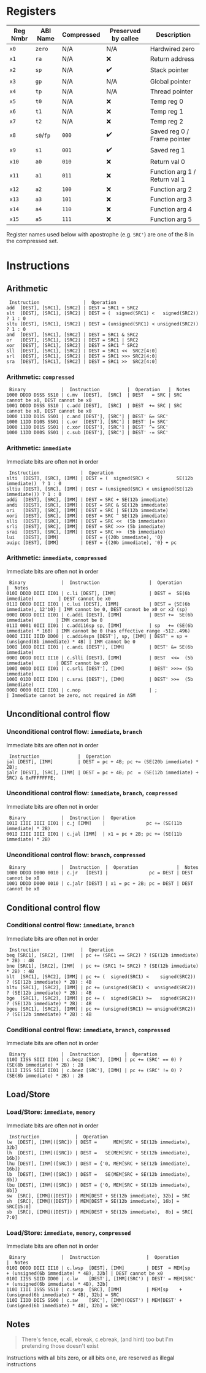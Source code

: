 # Registers
| Reg Nmbr | ABI Name | Compressed | Preserved by callee | Description |
|----------|----------|------------|---------------------|-------------|
|   `x0`   |  `zero`  |     N/A    |         N/A         | Hardwired zero
|   `x1`   |   `ra`   |     N/A    |         :x:         | Return address
|   `x2`   |   `sp`   |     N/A    | :heavy_check_mark:  | Stack pointer
|   `x3`   |   `gp`   |     N/A    |         N/A         | Global pointer
|   `x4`   |   `tp`   |     N/A    |         N/A         | Thread pointer
|   `x5`   |   `t0`   |     N/A    |         :x:         | Temp reg 0
|   `x6`   |   `t1`   |     N/A    |         :x:         | Temp reg 1
|   `x7`   |   `t2`   |     N/A    |         :x:         | Temp reg 2
|   `x8`   | `s0`/`fp`|    `000`   | :heavy_check_mark:  | Saved reg 0 / Frame pointer
|   `x9`   |   `s1`   |    `001`   | :heavy_check_mark:  | Saved reg 1
|   `x10`  |   `a0`   |    `010`   |         :x:         | Return val 0
|   `x11`  |   `a1`   |    `011`   |         :x:         | Function arg 1 / Return val 1
|   `x12`  |   `a2`   |    `100`   |         :x:         | Function arg 2
|   `x13`  |   `a3`   |    `101`   |         :x:         | Function arg 3
|   `x14`  |   `a4`   |    `110`   |         :x:         | Function arg 4
|   `x15`  |   `a5`   |    `111`   |         :x:         | Function arg 5

Register names used below with apostrophe (e.g. `SRC'`) are one of the 8 in the compressed set.

# Instructions
## Arithmetic
```
 Instruction                |  Operation
add  [DEST], [SRC1], [SRC2] | DEST = SRC1 + SRC2
slt  [DEST], [SRC1], [SRC2] | DEST = (  signed(SRC1) <   signed(SRC2)) ? 1 : 0
sltu [DEST], [SRC1], [SRC2] | DEST = (unsigned(SRC1) < unsigned(SRC2)) ? 1 : 0
and  [DEST], [SRC1], [SRC2] | DEST = SRC1 & SRC2
or   [DEST], [SRC1], [SRC2] | DEST = SRC1 | SRC2
xor  [DEST], [SRC1], [SRC2] | DEST = SRC1 ^ SRC2
sll  [DEST], [SRC1], [SRC2] | DEST = SRC1 <<  SRC2[4:0]
srl  [DEST], [SRC1], [SRC2] | DEST = SRC1 >>> SRC2[4:0]
sra  [DEST], [SRC1], [SRC2] | DEST = SRC1 >>  SRC2[4:0]
```

### Arithmetic: `compressed`
```
 Binary             |  Instruction          |  Operation   |  Notes
1000 DDDD DSSS SS10 | c.mv  [DEST],  [SRC]  | DEST   = SRC | SRC cannot be x0, DEST cannot be x0
1001 DDDD DSSS SS10 | c.add [DEST],  [SRC]  | DEST  += SRC | SRC cannot be x0, DEST cannot be x0
1000 11DD D11S SS01 | c.and [DEST'], [SRC'] | DEST' &= SRC'
1000 11DD D10S SS01 | c.or  [DEST'], [SRC'] | DEST' |= SRC'
1000 11DD D01S SS01 | c.xor [DEST'], [SRC'] | DEST' ^= SRC'
1000 11DD D00S SS01 | c.sub [DEST'], [SRC'] | DEST' -= SRC'
```

### Arithmetic: `immediate`
Immediate bits are often not in order
```
 Instruction               |  Operation
slti  [DEST], [SRC], [IMM] | DEST = (  signed(SRC) <          SE(12b immediate))  ? 1 : 0
sltiu [DEST], [SRC], [IMM] | DEST = (unsigned(SRC) < unsigned(SE(12b immediate))) ? 1 : 0
addi  [DEST], [SRC], [IMM] | DEST = SRC + SE(12b immediate)
andi  [DEST], [SRC], [IMM] | DEST = SRC & SE(12b immediate)
ori   [DEST], [SRC], [IMM] | DEST = SRC | SE(12b immediate)
xori  [DEST], [SRC], [IMM] | DEST = SRC ^ SE(12b immediate)
slli  [DEST], [SRC], [IMM] | DEST = SRC <<  (5b immediate)
srli  [DEST], [SRC], [IMM] | DEST = SRC >>> (5b immediate)
srai  [DEST], [SRC], [IMM] | DEST = SRC >>  (5b immediate)
lui   [DEST], [IMM]        | DEST = {(20b immediate), '0}
auipc [DEST], [IMM]        | DEST = {(20b immediate), '0} + pc
```

### Arithmetic: `immediate`, `compressed`
Immediate bits are often not in order
```
 Binary             |  Instruction                  |  Operation                       |  Notes
010I DDDD DIII II01 | c.li [DEST], [IMM]            | DEST =  SE(6b immediate)         | DEST cannot be x0
011I DDDD DIII II01 | c.lui [DEST], [IMM]           | DEST = {SE(6b immediate), 12'b0} | IMM cannot be 0, DEST cannot be x0 or x2 (sp)
000I DDDD DIII II01 | c.addi [DEST], [IMM]          | DEST +=  SE(6b immediate)        | IMM cannot be 0
011I 0001 0III II01 | c.addi16sp sp, [IMM]          | sp   += (SE(6b immediate) * 16B) | IMM cannot be 0 (has effective range -512..496)
000I IIII IIID DD00 | c.addi4spn [DEST'], sp, [IMM] | DEST' = sp + (unsigned(8b immediate) * 4B) | IMM cannot be 0
100I 10DD DIII II01 | c.andi [DEST'], [IMM]         | DEST' &= SE(6b immediate)
000I DDDD DIII II10 | c.slli [DEST], [IMM]          | DEST  <<=  (5b immediate)        | DEST cannot be x0
100I 00DD DIII II01 | c.srli [DEST'], [IMM]         | DEST' >>>= (5b immediate)
100I 01DD DIII II01 | c.srai [DEST'], [IMM]         | DEST' >>=  (5b immediate)
000I 0000 0III II01 | c.nop                         | ;                                | Immediate cannot be zero, not required in ASM
```

## Unconditional control flow
### Unconditional control flow: `immediate`, `branch`
Immediate bits are often not in order
```
 Instruction              |  Operation
jal [DEST], [IMM]         | DEST = pc + 4B; pc += (SE(20b immediate) * 2B);
jalr [DEST], [SRC], [IMM] | DEST = pc + 4B; pc  = (SE(12b immediate) + SRC) & 0xFFFFFFFE;
```

### Unconditional control flow: `immediate`, `branch`, `compressed`
Immediate bits are often not in order
```
 Binary             |  Instruction |  Operation
101I IIII IIII II01 | c.j [IMM]    |               pc += (SE(11b immediate) * 2B)
001I IIII IIII II01 | c.jal [IMM]  | x1 = pc + 2B; pc += (SE(11b immediate) * 2B)
```

### Unconditional control flow: `branch`, `compressed`
```
 Binary             |  Instruction  |  Operation              |  Notes
1000 DDDD D000 0010 | c.jr   [DEST] |               pc = DEST | DEST cannot be x0
1001 DDDD D000 0010 | c.jalr [DEST] | x1 = pc + 2B; pc = DEST | DEST cannot be x0
```

## Conditional control flow
### Conditional control flow: `immediate`, `branch`
Immediate bits are often not in order
```
 Instruction               |  Operation
beq [SRC1], [SRC2], [IMM]  | pc += (SRC1 == SRC2) ? (SE(12b immediate) * 2B) : 4B
bne [SRC1], [SRC2], [IMM]  | pc += (SRC1 != SRC2) ? (SE(12b immediate) * 2B) : 4B
blt  [SRC1], [SRC2], [IMM] | pc += (  signed(SRC1) <    signed(SRC2)) ? (SE(12b immediate) * 2B) : 4B
bltu [SRC1], [SRC2], [IMM] | pc += (unsigned(SRC1) <  unsigned(SRC2)) ? (SE(12b immediate) * 2B) : 4B
bge  [SRC1], [SRC2], [IMM] | pc += (  signed(SRC1) >=   signed(SRC2)) ? (SE(12b immediate) * 2B) : 4B
bgeu [SRC1], [SRC2], [IMM] | pc += (unsigned(SRC1) >= unsigned(SRC2)) ? (SE(12b immediate) * 2B) : 4B
```

### Conditional control flow: `immediate`, `branch`, `compressed`
Immediate bits are often not in order
```
 Binary             |  Instruction         |  Operation
110I IISS SIII II01 | c.beqz [SRC'], [IMM] | pc += (SRC' == 0) ? (SE(8b immediate) * 2B) : 2B
111I IISS SIII II01 | c.bnez [SRC'], [IMM] | pc += (SRC' != 0) ? (SE(8b immediate) * 2B) : 2B
```

## Load/Store
### Load/Store: `immediate`, `memory`
Immediate bits are often not in order
```
 Instruction             |  Operation
lw  [DEST], [IMM]([SRC]) | DEST =      MEM[SRC + SE(12b immediate), 32b]
lh  [DEST], [IMM]([SRC]) | DEST =   SE(MEM[SRC + SE(12b immediate), 16b])
lhu [DEST], [IMM]([SRC]) | DEST = {'0, MEM[SRC + SE(12b immediate), 16b]}
lb  [DEST], [IMM]([SRC]) | DEST =   SE(MEM[SRC + SE(12b immediate),  8b])
lbu [DEST], [IMM]([SRC]) | DEST = {'0, MEM[SRC + SE(12b immediate),  8b]}
sw  [SRC], [IMM]([DEST]) | MEM[DEST + SE(12b immediate), 32b] = SRC
sh  [SRC], [IMM]([DEST]) | MEM[DEST + SE(12b immediate), 16b] = SRC[15:0]
sb  [SRC], [IMM]([DEST]) | MEM[DEST + SE(12b immediate),  8b] = SRC[ 7:0]
```

### Load/Store: `immediate`, `memory`, `compressed`
Immediate bits are often not in order
```
 Binary             |  Instruction                 |  Operation                                             |  Notes
010I DDDD DIII II10 | c.lwsp  [DEST], [IMM]        | DEST  = MEM[sp   + (unsigned(6b immediate) * 4B), 32b] | DEST cannot be x0
010I IISS SIID DD00 | c.lw    [DEST'], [IMM](SRC') | DEST' = MEM[SRC' + (unsigned(6b immediate) * 4B), 32b]
110I IIII ISSS SS10 | c.swsp  [SRC], [IMM]         | MEM[sp    + (unsigned(6b immediate) * 4B), 32b] = SRC
110I IIDD DIIS SS00 | c.sw    [SRC'], [IMM](DEST') | MEM[DEST' + (unsigned(6b immediate) * 4B), 32b] = SRC'
```

## Notes

> There's fence, ecall, ebreak, c.ebreak, (and hint) too but I'm pretending those doesn't exist

Instructions with all bits zero, or all bits one, are reserved as illegal instructions

